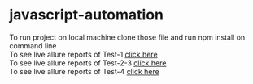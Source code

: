 # javascript-automation
 To run project on local machine clone those file and run npm install on command line <br />
 To see live allure reports of Test-1 [click here](https://javascript-bikroycom-test1.netlify.app/) <br />
 To see live allure reports of Test-2-3 [click here](https://javascript-bikroycom-test-2-3.netlify.app/) <br />
 To see live allure reports of Test-4 [click here](https://javascript-bikroycom-test4.netlify.app/) <br />
